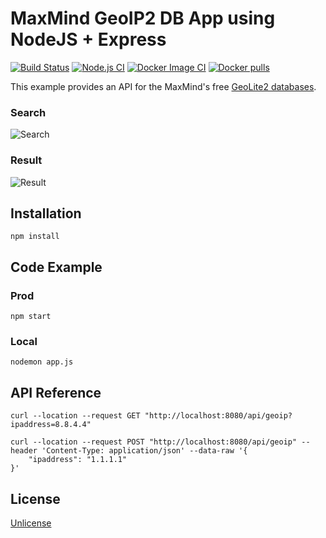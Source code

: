 # MaxMind GeoIP2 DB App using NodeJS + Express

[![Build Status](https://www.travis-ci.com/jadiagaurang/mmdb-geoip-node-express.svg?branch=main)](https://www.travis-ci.com/jadiagaurang/mmdb-geoip-node-express)
[![Node.js CI](https://github.com/jadiagaurang/mmdb-geoip-node-express/actions/workflows/node.js.yml/badge.svg)](https://github.com/jadiagaurang/mmdb-geoip-node-express/actions/workflows/node.js.yml)
[![Docker Image CI](https://github.com/jadiagaurang/mmdb-geoip-node-express/actions/workflows/docker-image.yml/badge.svg)](https://github.com/jadiagaurang/mmdb-geoip-node-express/actions/workflows/docker-image.yml)
[![Docker pulls](https://img.shields.io/docker/pulls/jadiagaurang/mmdb-geoip-node-express.svg?logo=docker)](https://hub.docker.com/r/jadiagaurang/mmdb-geoip-node-express/)

This example provides an API for the MaxMind's free [GeoLite2 databases](https://dev.maxmind.com/geoip/geoip2/geolite2/).

### Search
![Search](https://user-images.githubusercontent.com/430637/108790309-38b27980-7531-11eb-90b3-b879ca779f3b.png)

### Result
![Result](https://user-images.githubusercontent.com/430637/108790308-3819e300-7531-11eb-9845-d6dff15c6ffd.png)

## Installation

```
npm install
```

## Code Example

### Prod
```
npm start
```

### Local
```
nodemon app.js
```

## API Reference

```
curl --location --request GET "http://localhost:8080/api/geoip?ipaddress=8.8.4.4"
```

```
curl --location --request POST "http://localhost:8080/api/geoip" --header 'Content-Type: application/json' --data-raw '{
    "ipaddress": "1.1.1.1"
}'
```

## License

[Unlicense](https://unlicense.org/)